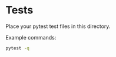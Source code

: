 # Tests

Place your pytest test files in this directory.

Example commands:

```bash
pytest -q
```


